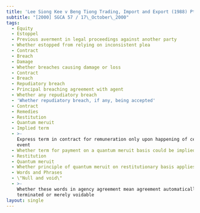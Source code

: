 ```yaml
---
title: 'Lee Siong Kee v Beng Tiong Trading, Import and Export (1988) Pte Ltd'
subtitle: "[2000] SGCA 57 / 17\_October\_2000"
tags:
  - Equity
  - Estoppel
  - Previous averment in legal proceedings against another party
  - Whether estopped from relying on inconsistent plea
  - Contract
  - Breach
  - Damage
  - Whether breaches causing damage or loss
  - Contract
  - Breach
  - Repudiatory breach
  - Principal breaching agreement with agent
  - Whether any repudiatory breach
  - 'Whether repudiatory breach, if any, being accepted'
  - Contract
  - Remedies
  - Restitution
  - Quantum meruit
  - Implied term
  - >-
    Express term in contract for remuneration only upon happening of certain
    event
  - Whether term for payment on a quantum meruit basis could be implied
  - Restitution
  - Quantum meruit
  - Whether principle of quantum meruit on restitutionary basis applies
  - Words and Phrases
  - \"Null and void\"
  - >-
    Whether these words in agency agreement mean agreement automatically
    terminated or merely voidable
layout: single
---
```


